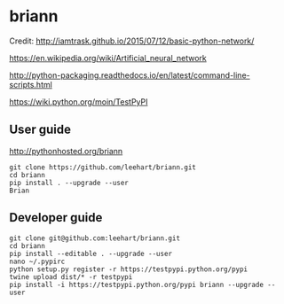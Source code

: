# briann

Credit: http://iamtrask.github.io/2015/07/12/basic-python-network/

https://en.wikipedia.org/wiki/Artificial_neural_network

http://python-packaging.readthedocs.io/en/latest/command-line-scripts.html

https://wiki.python.org/moin/TestPyPI


## User guide

http://pythonhosted.org/briann


```
git clone https://github.com/leehart/briann.git
cd briann
pip install . --upgrade --user
Brian
```


## Developer guide

```
git clone git@github.com:leehart/briann.git
cd briann
pip install --editable . --upgrade --user
nano ~/.pypirc
python setup.py register -r https://testpypi.python.org/pypi
twine upload dist/* -r testpypi
pip install -i https://testpypi.python.org/pypi briann --upgrade --user
```
